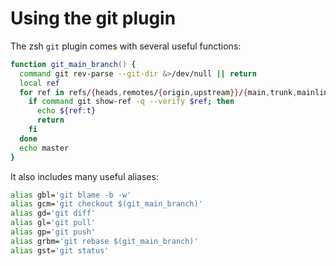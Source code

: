 # Using the git plugin

The zsh `git` plugin comes with several useful functions:

```zsh
function git_main_branch() {
  command git rev-parse --git-dir &>/dev/null || return
  local ref
  for ref in refs/{heads,remotes/{origin,upstream}}/{main,trunk,mainline,default}; do
    if command git show-ref -q --verify $ref; then
      echo ${ref:t}
      return
    fi
  done
  echo master
}
```

It also includes many useful aliases:

```zsh
alias gbl='git blame -b -w'
alias gcm='git checkout $(git_main_branch)'
alias gd='git diff'
alias gl='git pull'
alias gp='git push'
alias grbm='git rebase $(git_main_branch)'
alias gst='git status'
```
